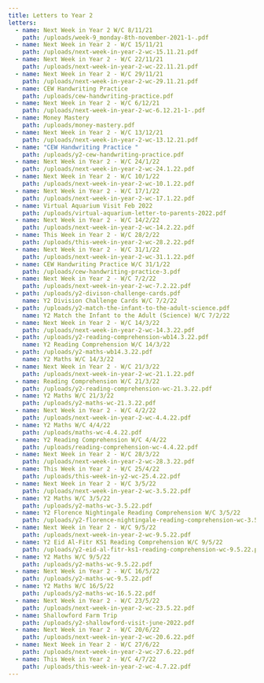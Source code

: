 ```yaml
---
title: Letters to Year 2
letters:
  - name: Next Week in Year 2 W/C 8/11/21
    path: /uploads/week-9_monday-8th-november-2021-1-.pdf
  - name: Next Week in Year 2 - W/C 15/11/21
    path: /uploads/next-week-in-year-2-wc-15.11.21.pdf
  - name: Next Week in Year 2 - W/C 22/11/21
    path: /uploads/next-week-in-year-2-wc-22.11.21.pdf
  - name: Next Week in Year 2 - W/C 29/11/21
    path: /uploads/next-week-in-year-2-wc-29.11.21.pdf
  - name: CEW Handwriting Practice
    path: /uploads/cew-handwriting-practice.pdf
  - name: Next Week in Year 2 - W/C 6/12/21
    path: /uploads/next-week-in-year-2-wc-6.12.21-1-.pdf
  - name: Money Mastery
    path: /uploads/money-mastery.pdf
  - name: Next Week in Year 2 - W/C 13/12/21
    path: /uploads/next-week-in-year-2-wc-13.12.21.pdf
  - name: "CEW Handwriting Practice "
    path: /uploads/y2-cew-handwriting-practice.pdf
  - name: Next Week in Year 2 - W/C 24/1/22
    path: /uploads/next-week-in-year-2-wc-24.1.22.pdf
  - name: Next Week in Year 2 - W/C 10/1/22
    path: /uploads/next-week-in-year-2-wc-10.1.22.pdf
  - name: Next Week in Year 2 - W/C 17/1/22
    path: /uploads/next-week-in-year-2-wc-17.1.22.pdf
  - name: Virtual Aquarium Visit Feb 2022
    path: /uploads/virtual-aquarium-letter-to-parents-2022.pdf
  - name: Next Week in Year 2 - W/C 14/2/22
    path: /uploads/next-week-in-year-2-wc-14.2.22.pdf
  - name: This Week in Year 2 - W/C 28/2/22
    path: /uploads/this-week-in-year-2-wc-28.2.22.pdf
  - name: Next Week in Year 2 - W/C 31/1/22
    path: /uploads/next-week-in-year-2-wc-31.1.22.pdf
  - name: CEW Handwriting Practice W/C 31/1/22
    path: /uploads/cew-handwriting-practice-3.pdf
  - name: Next Week in Year 2 - W/C 7/2/22
    path: /uploads/next-week-in-year-2-wc-7.2.22.pdf
  - path: /uploads/y2-divison-challenge-cards.pdf
    name: Y2 Division Challenge Cards W/C 7/2/22
  - path: /uploads/y2-match-the-infant-to-the-adult-science.pdf
    name: Y2 Match the Infant to the Adult (Science) W/C 7/2/22
  - name: Next Week in Year 2 - W/C 14/3/22
    path: /uploads/next-week-in-year-2-wc-14.3.22.pdf
  - path: /uploads/y2-reading-comprehension-wb14.3.22.pdf
    name: Y2 Reading Comprehension W/C 14/3/22
  - path: /uploads/y2-maths-wb14.3.22.pdf
    name: Y2 Maths W/C 14/3/22
  - name: Next Week in Year 2 - W/C 21/3/22
    path: /uploads/next-week-in-year-2-wc-21.1.22.pdf
  - name: Reading Comprehension W/C 21/3/22
    path: /uploads/y2-reading-comprehension-wc-21.3.22.pdf
  - name: Y2 Maths W/C 21/3/22
    path: /uploads/y2-maths-wc-21.3.22.pdf
  - name: Next Week in Year 2 - W/C 4/2/22
    path: /uploads/next-week-in-year-2-wc-4.4.22.pdf
  - name: Y2 Maths W/C 4/4/22
    path: /uploads/maths-wc-4.4.22.pdf
  - name: Y2 Reading Comprehension W/C 4/4/22
    path: /uploads/reading-comprehension-wc-4.4.22.pdf
  - name: Next Week in Year 2 - W/C 28/3/22
    path: /uploads/next-week-in-year-2-wc-28.3.22.pdf
  - name: This Week in Year 2 - W/C 25/4/22
    path: /uploads/this-week-in-y2-wc-25.4.22.pdf
  - name: Next Week in Year 2 - W/C 3/5/22
    path: /uploads/next-week-in-year-2-wc-3.5.22.pdf
  - name: Y2 Maths W/C 3/5/22
    path: /uploads/y2-maths-wc-3.5.22.pdf
  - name: Y2 Florence Nightingale Reading Comprehension W/C 3/5/22
    path: /uploads/y2-florence-nightingale-reading-comprehension-wc-3.5.22.pdf
  - name: Next Week in Year 2 - W/C 9/5/22
    path: /uploads/next-week-in-year-2-wc-9.5.22.pdf
  - name: Y2 Eid Al-Fitr KS1 Reading Comprehension W/C 9/5/22
    path: /uploads/y2-eid-al-fitr-ks1-reading-comprehension-wc-9.5.22.pdf
  - name: Y2 Maths W/C 9/5/22
    path: /uploads/y2-maths-wc-9.5.22.pdf
  - name: Next Week in Year 2 - W/C 16/5/22
    path: /uploads/y2-maths-wc-9.5.22.pdf
  - name: Y2 Maths W/C 16/5/22
    path: /uploads/y2-maths-wc-16.5.22.pdf
  - name: Next Week in Year 2 - W/C 23/5/22
    path: /uploads/next-week-in-year-2-wc-23.5.22.pdf
  - name: Shallowford Farm Trip
    path: /uploads/y2-shallowford-visit-june-2022.pdf
  - name: Next Week in Year 2 - W/C 20/6/22
    path: /uploads/next-week-in-year-2-wc-20.6.22.pdf
  - name: Next Week in Year 2 - W/C 27/6/22
    path: /uploads/next-week-in-year-2-wc-27.6.22.pdf
  - name: This Week in Year 2 - W/C 4/7/22
    path: /uploads/this-week-in-year-2-wc-4.7.22.pdf
---
```

